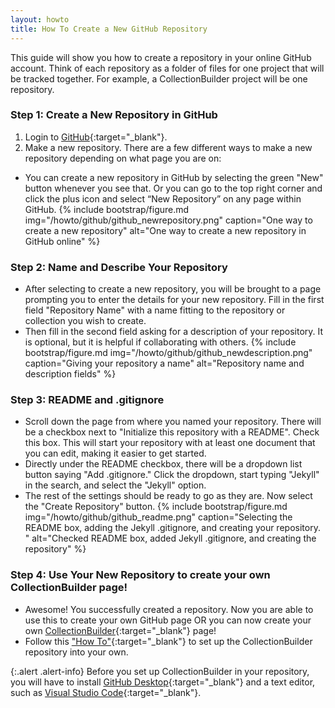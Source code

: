 ```yaml
---
layout: howto
title: How To Create a New GitHub Repository
---
```


This guide will show you how to create a repository in your online GitHub account.
Think of each repository as a folder of files for one project that will be tracked together. 
For example, a CollectionBuilder project will be one repository.

### Step 1: Create a New Repository in GitHub

1. Login to [GitHub](https://github.com/){:target="_blank"}.
2. Make a new repository. There are a few different ways to make a new repository depending on what page you are on:

- You can create a new repository in GitHub by selecting the green "New" button whenever you see that. Or you can go to the top right corner and click the plus icon and select “New Repository” on any page within GitHub.
{% include bootstrap/figure.md img="/howto/github/github_newrepository.png" caption="One way to create a new repository" alt="One way to create a new repository in GitHub online" %}

### Step 2: Name and Describe Your Repository

- After selecting to create a new repository, you will be brought to a page prompting you to enter the details for your new repository. Fill in the first field "Repository Name" with a name fitting to the repository or collection you wish to create.
- Then fill in the second field asking for a description of your repository. It is optional, but it is helpful if collaborating with others.
{% include bootstrap/figure.md img="/howto/github/github_newdescription.png" caption="Giving your repository a name" alt="Repository name and description fields" %}

### Step 3: README and .gitignore

- Scroll down the page from where you named your repository. There will be a checkbox next to "Initialize this repository with a README". Check this box. This will start your repository with at least one document that you can edit, making it easier to get started.
- Directly under the README checkbox, there will be a dropdown list button saying "Add .gitignore." Click the dropdown, start typing "Jekyll" in the search, and select the "Jekyll" option.
- The rest of the settings should be ready to go as they are. Now select the "Create Repository" button.
{% include bootstrap/figure.md img="/howto/github/github_readme.png" caption="Selecting the README box, adding the Jekyll .gitignore, and creating your repository. " alt="Checked README box, added Jekyll .gitignore, and creating the repository" %}

### Step 4: Use Your New Repository to create your own CollectionBuilder page!

- Awesome! You successfully created a repository. Now you are able to use this to create your own GitHub page OR you can now create your own [CollectionBuilder](https://collectionbuilder.github.io/){:target="_blank"} page!
- Follow this ["How To"](githubdesktoprepo.html){:target="_blank"} to set up the CollectionBuilder repository into your own.

{:.alert .alert-info}
Before you set up CollectionBuilder in your repository, you will have to install [GitHub Desktop](githubdesktop.html){:target="_blank"} and a text editor, such as [Visual Studio Code](visualstudiocode.html){:target="_blank"}.
